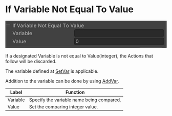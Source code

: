 # If Variable Not Equal To Value

![IfNotEqual](img/IfNotEqual.jpg)

If a designated Variable is not equal to Value(integer), the Actions that follow will be discarded.

The variable defined at [SetVar](SetVar.md) is applicable.

Addition to the variable can be done by using [AddVar](AddVar.md).

| Label | Function |
| ---- | ---- |
| Variable | Specify the variable name being compared. |
| Value | Set the comparing integer value. |
